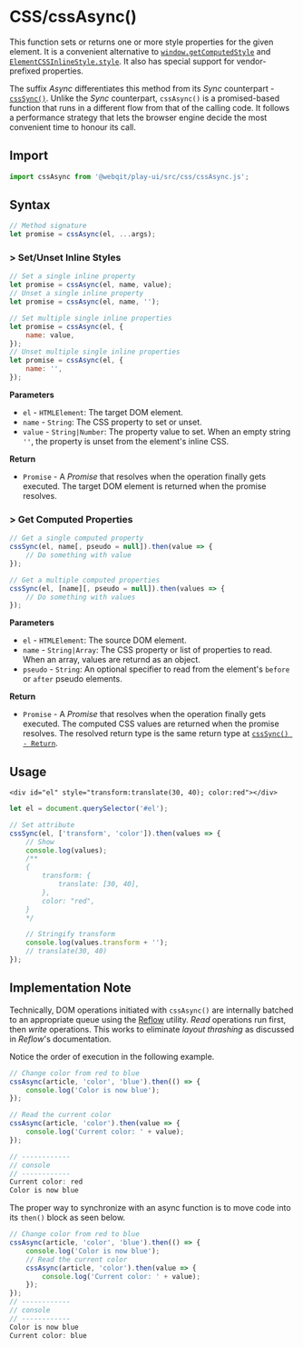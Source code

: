 # CSS/cssAsync\(\)

This function sets or returns one or more style properties for the given element. It is a convenient alternative to [`window.getComputedStyle`](https://developer.mozilla.org/en-US/docs/Web/API/Window/getComputedStyle) and [`ElementCSSInlineStyle.style`](https://developer.mozilla.org/en-US/docs/Web/API/ElementCSSInlineStyle/style). It also has special support for vendor-prefixed properties.

The suffix *Async* differentiates this method from its *Sync* counterpart - [`cssSync()`](../csssync). Unlike the *Sync* counterpart, `cssAsync()` is a promised-based function that runs in a different flow from that of the calling code. It follows a performance strategy that lets the browser engine decide the most convenient time to honour its call.

## Import

```javascript
import cssAsync from '@webqit/play-ui/src/css/cssAsync.js';
```

## Syntax

```javascript
// Method signature
let promise = cssAsync(el, ...args);
```

### &gt; Set/Unset Inline Styles

```javascript
// Set a single inline property
let promise = cssAsync(el, name, value);
// Unset a single inline property
let promise = cssAsync(el, name, '');

// Set multiple single inline properties
let promise = cssAsync(el, {
    name: value,
});
// Unset multiple single inline properties
let promise = cssAsync(el, {
    name: '',
});
```

**Parameters**
+ `el` - `HTMLElement`: The target DOM element.
+ `name` - `String`: The CSS property to set or unset.
+ `value` - `String|Number`: The property value to set. When an empty string `''`, the property is unset from the element's inline CSS.

**Return**
+ `Promise` - A *Promise* that resolves when the operation finally gets executed. The target DOM element is returned when the promise resolves.

### &gt; Get Computed Properties

```javascript
// Get a single computed property
cssSync(el, name[, pseudo = null]).then(value => {
    // Do something with value
});

// Get a multiple computed properties
cssSync(el, [name][, pseudo = null]).then(values => {
    // Do something with values
});
```

**Parameters**
+ `el` - `HTMLElement`: The source DOM element.
+ `name` - `String|Array`: The CSS property or list of properties to read. When an array, values are returnd as an object.
+ `pseudo` - `String`: An optional specifier to read from the element's `before` or `after` pseudo elements.

**Return**
+ `Promise` - A *Promise* that resolves when the operation finally gets executed. The computed CSS values are returned when the promise resolves. The resolved return type is the same return type at [`cssSync() - Return`](../csssync#return-1).

## Usage

```markup
<div id="el" style="transform:translate(30, 40); color:red"></div>
```

```javascript
let el = document.querySelector('#el');

// Set attribute
cssSync(el, ['transform', 'color']).then(values => {
    // Show
    console.log(values);
    /**
    {
        transform: {
            translate: [30, 40],
        },
        color: "red",
    }
    */

    // Stringify transform
    console.log(values.transform + '');
    // translate(30, 40)
});
```

## Implementation Note
Technically, DOM operations initiated with `cssAsync()` are internally batched to an appropriate queue using the [Reflow](../../concepts#async-dom) utility. *Read* operations run first, then *write* operations. This works to eliminate *layout thrashing* as discussed in *Reflow*'s documentation.

Notice the order of execution in the following example.

```javascript
// Change color from red to blue
cssAsync(article, 'color', 'blue').then(() => {
    console.log('Color is now blue');
});

// Read the current color
cssAsync(article, 'color').then(value => {
    console.log('Current color: ' + value);
});

// ------------
// console
// ------------
Current color: red
Color is now blue
```

The proper way to synchronize with an async function is to move code into its `then()` block as seen below.

```javascript
// Change color from red to blue
cssAsync(article, 'color', 'blue').then(() => {
    console.log('Color is now blue');
    // Read the current color
    cssAsync(article, 'color').then(value => {
        console.log('Current color: ' + value);
    });
});
// ------------
// console
// ------------
Color is now blue
Current color: blue
```

